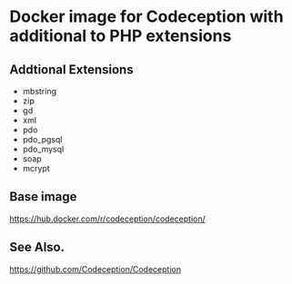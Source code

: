 Docker image for Codeception with additional to PHP extensions
==============================================================

## Addtional Extensions

- mbstring
- zip
- gd
- xml
- pdo
- pdo_pgsql
- pdo_mysql
- soap
- mcrypt

## Base image

https://hub.docker.com/r/codeception/codeception/

## See Also.

https://github.com/Codeception/Codeception

